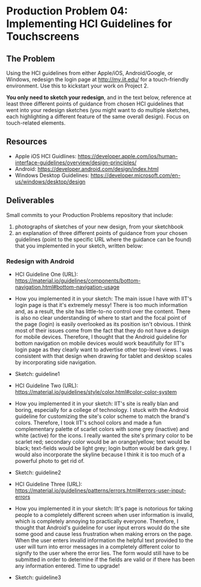 # Production Problem 04: Implementing HCI Guidelines for Touchscreens

## The Problem

Using the HCI guidelines from either Apple/iOS, Android/Google, or Windows, redesign the login page at
http://my.iit.edu/ for a touch-friendly environment. Use this to kickstart your work on Project 2.

**You only need to sketch your redesign**, and in the text below, reference at least three different
points of guidance from chosen HCI guidelines that went into your redesign sketches (you might
want to do multiple sketches, each highlighting a different feature of the same overall design).
Focus on touch-related elements.

## Resources

* Apple iOS HCI Guidlines:
  https://developer.apple.com/ios/human-interface-guidelines/overview/design-principles/
* Android:
  https://developer.android.com/design/index.html
* Windows Desktop Guidelines:
  https://developer.microsoft.com/en-us/windows/desktop/design

## Deliverables

Small commits to your Production Problems repository that include:

1) photographs of sketches of your new design, from your sketchbook
2) an explanation of three different points of guidance from your chosen guidelines (point to the
   specific URL where the guidance can be found) that you implemented in your sketch, written below:

### Redesign with Android

* HCI Guideline One (URL):  https://material.io/guidelines/components/bottom-navigation.html#bottom-navigation-usage
* How you implemented it in your sketch:  The main issue I have with IIT's login
page is that it's extremely messy! There is too much information and, as a
result, the site has little-to-no control over the content. There is also no
clear understanding of where to start and the focal point of the page (login) is
easily overlooked as its position isn't obvious. I think most of their issues
come from the fact that they do not have a design for mobile devices. Therefore,
I thought that the Android guideline for bottom navigation on mobile devices
would work beautifully for IIT's login page as they clearly want to advertise
other top-level views. I was consistent with that design when drawing for tablet
and desktop scales by incorporating side navigation.
* Sketch:  guideline1

* HCI Guideline Two (URL):  https://material.io/guidelines/style/color.html#color-color-system
* How you implemented it in your sketch:  IIT's site is really blan and boring,
especially for a college of technology. I stuck with the Android guideline for
customizing the site's color scheme to match the brand's colors. Therefore, I
took IIT's school colors and made a fun complementary palette of scarlet
colors with some grey (inactive) and white (active) for the icons. I really
wanted the site's primary color to be scarlet red; secondary color would be an
orange/yellow; text would be black; text-fields would be light grey; login
button would be dark grey. I would also incorporate the skyline because I
think it is too much of a powerful photo to get rid of.
* Sketch:  guideline2

* HCI Guideline Three (URL):  https://material.io/guidelines/patterns/errors.html#errors-user-input-errors
* How you implemented it in your sketch:  IIt's page is notorious for taking
people to a completely different screen when user information is invalid,
which is completely annoying to practically everyone. Therefore, I thought
that Android's guideline for user input errors would do the site some good and
cause less frustration when making errors on the page. When the user enters
invalid information the helpful text provided to the user will turn into error
messages in a completely different color to signify to the user where the
error lies. The form would still have to be submitted in order to determine if
the fields are valid or if there has been any information entered. Time to
upgrade!
* Sketch:  guideline3
